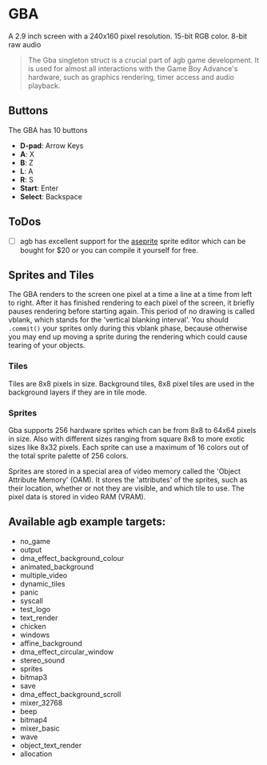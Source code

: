 # GBA

A 2.9 inch screen with a 240x160 pixel resolution.
15-bit RGB color.
8-bit raw audio

> The Gba singleton struct is a crucial part of agb game development. It is used for almost all interactions with the Game Boy Advance's hardware, such as graphics rendering, timer access and audio playback.

## Buttons

The GBA has 10 buttons

- **D-pad**: Arrow Keys
- **A**: X
- **B**: Z
- **L**: A
- **R**: S
- **Start**: Enter
- **Select**: Backspace

## ToDos

- [ ] agb has excellent support for the [aseprite](https://www.aseprite.org/) sprite editor which can be bought for $20 or you can compile it yourself for free.

## Sprites and Tiles

The GBA renders to the screen one pixel at a time a line at a time from left to right. After it has finished rendering to each pixel of the screen, it briefly pauses rendering before starting again. This period of no drawing is called vblank, which stands for the 'vertical blanking interval'. You should `.commit()` your sprites only during this vblank phase, because otherwise you may end up moving a sprite during the rendering which could cause tearing of your objects.

### Tiles

Tiles are 8x8 pixels in size.
Background tiles, 8x8 pixel tiles are used in the background layers if they are in tile mode.

### Sprites

Gba supports 256 hardware sprites which can be from 8x8 to 64x64 pixels in size.
Also with different sizes ranging from square 8x8 to more exotic sizes like 8x32 pixels.
Each sprite can use a maximum of 16 colors out of the total sprite palette of 256 colors.

Sprites are stored in a special area of video memory called the 'Object Attribute Memory' (OAM). It stores the 'attributes' of the sprites, such as their location, whether or not they are visible, and which tile to use.
The pixel data is stored in video RAM (VRAM).

## Available agb example targets:

- no_game
- output
- dma_effect_background_colour
- animated_background
- multiple_video
- dynamic_tiles
- panic
- syscall
- test_logo
- text_render
- chicken
- windows
- affine_background
- dma_effect_circular_window
- stereo_sound
- sprites
- bitmap3
- save
- dma_effect_background_scroll
- mixer_32768
- beep
- bitmap4
- mixer_basic
- wave
- object_text_render
- allocation
